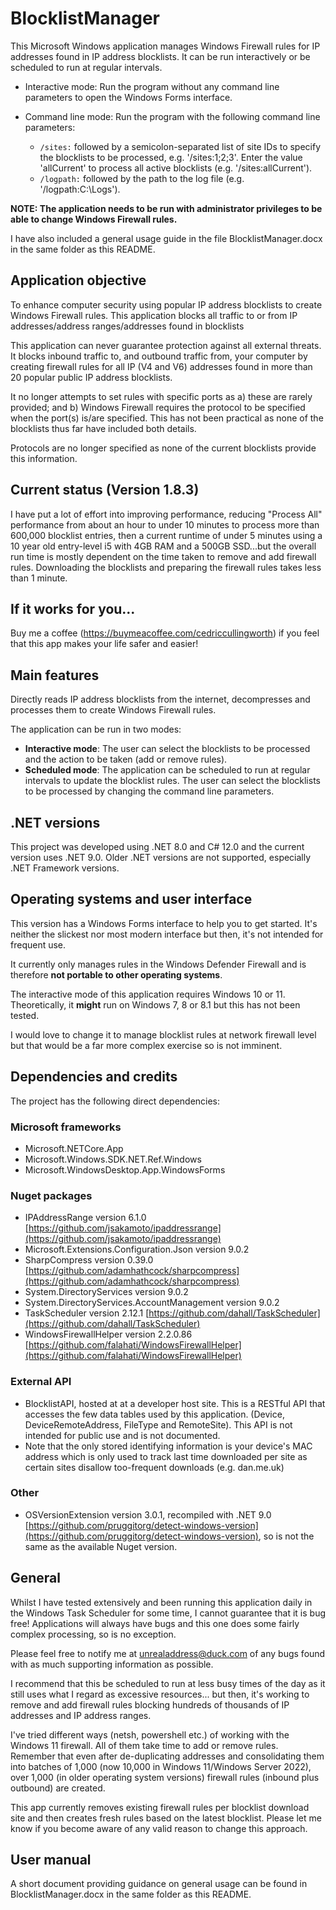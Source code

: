 # BlocklistManager

This Microsoft Windows application manages Windows Firewall rules for IP addresses found in IP address blocklists. It can be run interactively or be scheduled to run at regular intervals. 

- Interactive mode: Run the program without any command line parameters to open the Windows Forms interface.

- Command line mode: Run the program with the following command line parameters:
  - `/sites:` followed by a semicolon-separated list of site IDs to specify the blocklists to be processed, e.g. '/sites:1;2;3'. Enter the value 'allCurrent' to process all active blocklists (e.g. '/sites:allCurrent').
  - `/logpath:` followed by the path to the log file (e.g. '/logpath:C:\Logs').

**NOTE: The application needs to be run with administrator privileges to be able to change Windows Firewall rules.**

I have also included a general usage guide in the file BlocklistManager.docx in the same folder as this README.

## Application objective

To enhance computer security using popular IP address blocklists to create Windows Firewall rules. This application blocks all traffic to or from IP addresses/address ranges/addresses found in blocklists

This application can never guarantee protection against all external threats. It blocks inbound traffic to, and outbound traffic from, your computer by creating firewall rules for all IP (V4 and V6) addresses 
found in more than 20 popular public IP address blocklists.

It no longer attempts to set rules with specific ports as 
	a) these are rarely provided; and 
	b) Windows Firewall requires the protocol to be specified when the port(s) is/are specified. This has not been practical as none of the blocklists thus far have included both details.

Protocols are no longer specified as none of the current blocklists provide this information.

## Current status (Version 1.8.3)

I have put a lot of effort into improving performance, reducing "Process All" performance from about an hour to under 10 minutes to process more than 600,000 blocklist entries, then a current runtime of 
under 5 minutes using a 10 year old entry-level i5 with 4GB RAM and a 500GB SSD...but the overall run time is mostly dependent on the time taken to remove and add firewall rules. Downloading the blocklists and
preparing the firewall rules takes less than 1 minute.

## If it works for you...

Buy me a coffee (https://buymeacoffee.com/cedriccullingworth) if you feel that this app makes your life safer and easier!

## Main features

Directly reads IP address blocklists from the internet, decompresses and processes them to create Windows Firewall rules.

The application can be run in two modes:
- **Interactive mode**: The user can select the blocklists to be processed and the action to be taken (add or remove rules).
- **Scheduled mode**: The application can be scheduled to run at regular intervals to update the blocklist rules. The user can select the blocklists to be processed by changing the command line parameters.

## .NET versions

This project was developed using .NET 8.0 and C# 12.0 and the current version uses .NET 9.0. Older .NET versions are not supported, especially .NET Framework versions.

## Operating systems and user interface

This version has a Windows Forms interface to help you to get started. It's neither the slickest nor most modern interface but then, it's not intended for frequent use.

It currently only manages rules in the Windows Defender Firewall and is therefore **not portable to other operating systems**. 

The interactive mode of this application requires Windows 10 or 11. Theoretically, it **might** run on Windows 7, 8 or 8.1 but this has not been tested.

I would love to change it to manage blocklist rules at network firewall level but that would be a far more complex exercise so is not imminent.

## Dependencies and credits

The project has the following direct dependencies:

### Microsoft frameworks
- Microsoft.NETCore.App
- Microsoft.Windows.SDK.NET.Ref.Windows
- Microsoft.WindowsDesktop.App.WindowsForms

### Nuget packages
- IPAddressRange version 6.1.0 [https://github.com/jsakamoto/ipaddressrange](https://github.com/jsakamoto/ipaddressrange)
- Microsoft.Extensions.Configuration.Json version 9.0.2
- SharpCompress version 0.39.0 [https://github.com/adamhathcock/sharpcompress](https://github.com/adamhathcock/sharpcompress)
- System.DirectoryServices version 9.0.2
- System.DirectoryServices.AccountManagement version 9.0.2
- TaskScheduler version 2.12.1 [https://github.com/dahall/TaskScheduler](https://github.com/dahall/TaskScheduler)
- WindowsFirewallHelper version 2.2.0.86 [https://github.com/falahati/WindowsFirewallHelper](https://github.com/falahati/WindowsFirewallHelper)

### External API
- BlocklistAPI, hosted at at a developer host site. This is a RESTful API that accesses the few data tables used by this application. (Device, DeviceRemoteAddress, FileType and RemoteSite). 
  This API is not intended for public use and is not documented. 
- Note that the only stored identifying information is your device's MAC address which is only used to track last time downloaded per site as certain sites disallow too-frequent downloads (e.g. dan.me.uk)

### Other
- OSVersionExtension version 3.0.1, recompiled with .NET 9.0 [https://github.com/pruggitorg/detect-windows-version](https://github.com/pruggitorg/detect-windows-version), so is 
not the same as the available Nuget version.

## General

Whilst I have tested extensively and been running this application daily in the Windows Task Scheduler for some time, I cannot guarantee that it is bug free! 
Applications will always have bugs and this one does some fairly complex processing, so is no exception.

Please feel free to notify me at unrealaddress@duck.com of any bugs found with as much supporting information as possible.

I recommend that this be scheduled to run at less busy times of the day as it still uses what I regard as excessive resources... but then, it's working to remove and add firewall rules blocking 
hundreds of thousands of IP addresses and IP address ranges.

I've tried different ways (netsh, powershell etc.) of working with the Windows 11 firewall. All of them take time to add or remove rules. Remember that even after de-duplicating addresses and consolidating them 
into batches of 1,000 (now 10,000 in Windows 11/Windows Server 2022), over 1,000 (in older operating system versions) firewall rules (inbound plus outbound) are created.

This app currently removes existing firewall rules per blocklist download site and then creates fresh rules based on the latest blocklist. Please let me know if you become aware of any valid reason to 
change this approach.

## User manual

A short document providing guidance on general usage can be found in BlocklistManager.docx in the same folder as this README.

